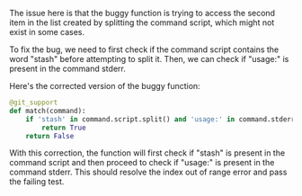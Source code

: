 The issue here is that the buggy function is trying to access the second item in the list created by splitting the command script, which might not exist in some cases.

To fix the bug, we need to first check if the command script contains the word "stash" before attempting to split it. Then, we can check if "usage:" is present in the command stderr.

Here's the corrected version of the buggy function:

```python
@git_support
def match(command):
    if 'stash' in command.script.split() and 'usage:' in command.stderr:
        return True
    return False
```

With this correction, the function will first check if "stash" is present in the command script and then proceed to check if "usage:" is present in the command stderr. This should resolve the index out of range error and pass the failing test.